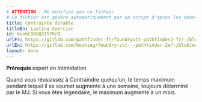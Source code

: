 ```yaml
---
# ATTENTION : Ne modifiez pas ce fichier
# Ce fichier est généré automatiquement par un script d'après les données du module Foundry VTT officiel et de sa traduction
title: Contrainte durable
titleEn: Lasting Coercion
id: 6vnbC90UQ3I57RrQ
urlFr: https://gitlab.com/pathfinder-fr/foundryvtt-pathfinder2-fr/-/blob/master/data/feats/6vnbC90UQ3I57RrQ.htm
urlEn: https://gitlab.com/hooking/foundry-vtt---pathfinder-2e/-/blob/master/packs/data/feats.db/lasting-coercion.json
layout: dons
---
```

**Prérequis** expert en Intimidation

Quand vous réussissez à Contraindre quelqu’un, le temps maximum pendant lequel il se soumet augmente à une semaine, toujours déterminé par le MJ. Si vous êtes légendaire, le maximum augmente à un mois.
